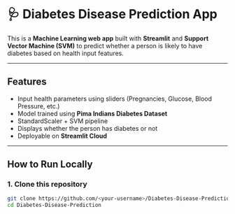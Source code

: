 # 🩺 Diabetes Disease Prediction App

This is a **Machine Learning web app** built with **Streamlit** and **Support Vector Machine (SVM)** to predict whether a person is likely to have diabetes based on health input features.

---

##  Features
- Input health parameters using sliders (Pregnancies, Glucose, Blood Pressure, etc.)
- Model trained using **Pima Indians Diabetes Dataset**
- StandardScaler + SVM pipeline
- Displays whether the person has diabetes or not
- Deployable on **Streamlit Cloud**

---

##  How to Run Locally

### 1. Clone this repository
```bash
git clone https://github.com/<your-username>/Diabetes-Disease-Prediction.git
cd Diabetes-Disease-Prediction
